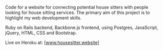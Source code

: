 Code for a website for connecting potential house sitters with people looking for house sitting services. The primary aim of this project is to highlight my web development skills.

Ruby on Rails backend, Backbone.js frontend, using Postgres, JavaScript, jQuery, HTML, CSS and Bootstrap.

Live on Heroku at: [www.housesitter.website]
